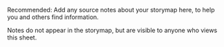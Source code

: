 Recommended: Add any source notes about your storymap here, to help you and others find information.

Notes do not appear in the storymap, but are visible to anyone who views this sheet.
